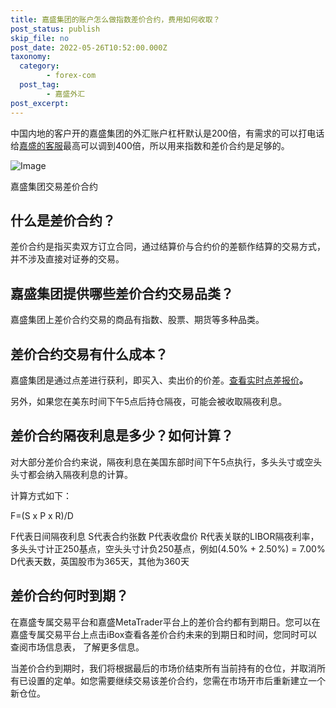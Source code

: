 ```yaml
---
title: 嘉盛集团的账户怎么做指数差价合约，费用如何收取？
post_status: publish
skip_file: no
post_date: 2022-05-26T10:52:00.000Z
taxonomy:
  category:
        - forex-com
  post_tag:
        - 嘉盛外汇
post_excerpt: 
---
```

中国内地的客户开的嘉盛集团的外汇账户杠杆默认是200倍，有需求的可以打电话给[嘉盛的客服](http://www.ssgg.net/forex-customer-service.html)最高可以调到400倍，所以用来指数和差价合约是足够的。

![Image](https://cdn.fendou.la/tuoss/cfd.cecb2b.jpg)

嘉盛集团交易差价合约

## 什么是差价合约？

差价合约是指买卖双方订立合同，通过结算价与合约价的差额作结算的交易方式， 并不涉及直接对证券的交易。

## 嘉盛集团提供哪些差价合约交易品类？

嘉盛集团上差价合约交易的商品有指数、股票、期货等多种品类。

## 差价合约交易有什么成本？

嘉盛集团是通过点差进行获利，即买入、卖出价的价差。[查看实时点差报价](https://www.jiashengjituan.com/cn/why-us/value-and-reliability/)**。**

另外，如果您在美东时间下午5点后持仓隔夜，可能会被收取隔夜利息。

## 差价合约隔夜利息是多少？如何计算？

对大部分差价合约来说，隔夜利息在美国东部时间下午5点执行，多头头寸或空头头寸都会纳入隔夜利息的计算。

计算方式如下：

F=(S x P x R)/D

F代表日间隔夜利息 S代表合约张数 P代表收盘价 R代表关联的LIBOR隔夜利率，多头头寸计正250基点，空头头寸计负250基点，例如(4.50% + 2.50%) = 7.00% D代表天数，英国股市为365天，其他为360天

## 差价合约何时到期？

在嘉盛专属交易平台和嘉盛MetaTrader平台上的差价合约都有到期日。您可以在嘉盛专属交易平台上点击iBox查看各差价合约未来的到期日和时间，您同时可以查阅市场信息表， 了解更多信息。

当差价合约到期时，我们将根据最后的市场价结束所有当前持有的仓位，并取消所有已设置的定单。如您需要继续交易该差价合约，您需在市场开市后重新建立一个新仓位。
